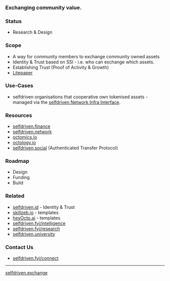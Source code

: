 ### Exchanging community value.

### Status
- Research & Design

### Scope
- A way for community members to exchange community owned assets
- Identity & Trust based on SSI - i.e. who can exchange which assets.
- Establishing Trust (Proof of Activity & Growth)
- [Litepaper](/litepaper/)

### Use-Cases
- selfdriven organisations that cooperative own tokenised assets - managed via the [selfdriven Network Infra Interface](https://selfdriven.network/infra-interface/).

### Resources
- [selfdriven.finance](https://selfdriven.finance)
- [selfdriven.network](https://selfdriven.network)
- [octomics.io](https://octomics.io)
- [octology.io](https://octology.io)
- [selfdriven.social](https://selfdriven.social) (Authenticated Transfer Protocol)

### Roadmap
- Design
- Funding
- Build

### Related
- [selfdriven.id](https://selfdriven.id) - Identity & Trust
- [skillzeb.io](https://skillzeb.io) - templates
- [heyOcto.ai](https://heyocto.ai) - templates
- [selfdriven.fyi/intelligence](https://selfdriven.fyi/intelligence)
- [selfdriven.fyi/research](https://selfdriven.fyi/research)
- [selfdriven.university](https://selfdriven.university)

### Contact Us
- [selfdriven.fyi/connect](https://selfdriven.fyi/connect)

---
[selfdriven.exchange](https://selfdriven.exchange)
